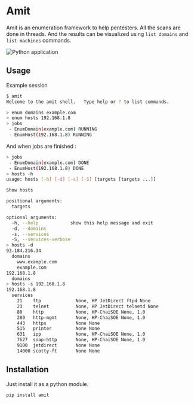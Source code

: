 # Amit

Amit is an enumeration framework to help pentesters.
All the scans are done in threads. And the results can be visualized using `list domains` and `list machines` commands.

![Python application](https://github.com/polyedre/amit/workflows/Python%20application/badge.svg)

## Usage

Example session

```sh
$ amit
Welcome to the amit shell.   Type help or ? to list commands.

> enum domains example.com
> enum hosts 192.168.1.8
> jobs
 - EnumDomain(example.com) RUNNING
 - EnumHost(192.168.1.8) RUNNING
```

And when jobs are finished :

```sh
> jobs
 - EnumDomain(example.com) DONE
 - EnumHost(192.168.1.8) DONE
> hosts -h
usage: hosts [-h] [-d] [-s] [-S] [targets [targets ...]]

Show hosts

positional arguments:
  targets

optional arguments:
  -h, --help            show this help message and exit
  -d, --domains
  -s, --services
  -S, --services-verbose
> hosts -d
93.184.216.34
  domains
    www.example.com
    example.com
192.168.1.8
  domains
> hosts -s 192.168.1.8
192.168.1.8
  services
    21    ftp             None, HP JetDirect ftpd None
    23    telnet          None, HP JetDirect telnetd None
    80    http            None, HP-ChaiSOE None, 1.0
    280   http-mgmt       None, HP-ChaiSOE None, 1.0
    443   https           None None
    515   printer         None None
    631   ipp             None, HP-ChaiSOE None, 1.0
    7627  soap-http       None, HP-ChaiSOE None, 1.0
    9100  jetdirect       None None
    14000 scotty-ft       None None
```

## Installation

Just install it as a python module.

```sh
pip install amit
```
